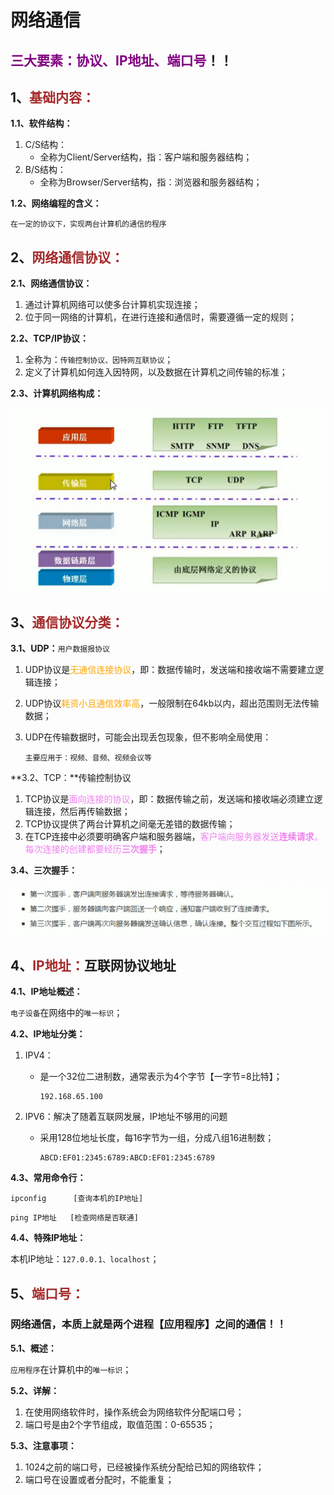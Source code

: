 # 网络通信

## <span style="color:purple">三大要素：协议、IP地址、端口号</span>！！ 

## 1、<span style="color:brown">基础内容：</span>

**1.1、软件结构：**

1. C/S结构：
   - 全称为Client/Server结构，指：客户端和服务器结构；
2. B/S结构：
   - 全称为Browser/Server结构，指：浏览器和服务器结构；

**1.2、网络编程的含义：**

`在一定的协议下，实现两台计算机的通信的程序`



## 2、<span style="color:brown">网络通信协议：</span>

**2.1、网络通信协议：**

1. 通过计算机网络可以使多台计算机实现连接；
2. 位于同一网络的计算机，在进行连接和通信时，需要遵循一定的规则；

**2.2、TCP/IP协议：**

1. 全称为：`传输控制协议、因特网互联协议`；
2. 定义了计算机如何连入因特网，以及数据在计算机之间传输的标准；

**2.3、计算机网络构成：**

![](https://raw.githubusercontent.com/root-bine/image/main/Typora-image/%E6%95%B0%E6%8D%AE%E4%BC%A0%E8%BE%93.png)



## 3、<span style="color:brown">通信协议分类：</span>

**3.1、UDP：**`用户数据报协议`

1. UDP协议是<span style="color:orange">无通信连接协议</span>，即：数据传输时，发送端和接收端不需要建立逻辑连接；

2. UDP协议<span style="color:orange">耗资小且通信效率高</span>，一般限制在64kb以内，超出范围则无法传输数据；

3. UDP在传输数据时，可能会出现丢包现象，但不影响全局使用：

   ```apl
   主要应用于：视频、音频、视频会议等
   ```

**3.2、TCP：**传输控制协议

1. TCP协议是<span style="color:violet">面向连接的协议</span>，即：数据传输之前，发送端和接收端必须建立逻辑连接，然后再传输数据；
2. TCP协议提供了两台计算机之间毫无差错的数据传输；
3. 在TCP连接中必须要明确客户端和服务器端，<span style="color:violet">客户端向服务器发送**连续请求**，每次连接的创建都要经历**三次握手**</span>；

**3.4、三次握手：**

![](https://raw.githubusercontent.com/root-bine/image/main/Typora-image/%E4%B8%89%E6%AC%A1%E6%8F%A1%E6%89%8B.png)



## 4、<span style="color:brown">IP地址：</span>互联网协议地址

**4.1、IP地址概述：**

`电子设备`在网络中的`唯一标识`；

**4.2、IP地址分类：**

1. IPV4：

   - 是一个32位二进制数，通常表示为4个字节【一字节=8比特】；

     ```apl
     192.168.65.100
     ```

2. IPV6：解决了随着互联网发展，IP地址不够用的问题

   - 采用128位地址长度，每16字节为一组，分成八组16进制数；

     ```apl
     ABCD:EF01:2345:6789:ABCD:EF01:2345:6789
     ```

**4.3、常用命令行：**

```apl
ipconfig      [查询本机的IP地址]
```

```apl
ping IP地址   [检查网络是否联通]
```

**4.4、特殊IP地址：**

本机IP地址：`127.0.0.1、localhost`；



## 5、<span style="color:brown">端口号：</span>

### 网络通信，本质上就是两个进程【应用程序】之间的通信！！

**5.1、概述：**

`应用程序`在计算机中的`唯一标识`；

**5.2、详解：**

1. 在使用网络软件时，操作系统会为网络软件分配端口号；
2. 端口号是由2个字节组成，取值范围：0-65535；

**5.3、注意事项：**

1. 1024之前的端口号，已经被操作系统分配给已知的网络软件；
2. 端口号在设置或者分配时，不能重复；